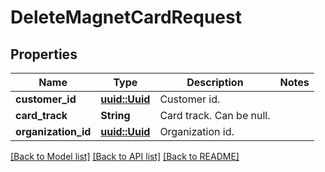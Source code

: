 # DeleteMagnetCardRequest

## Properties

Name | Type | Description | Notes
------------ | ------------- | ------------- | -------------
**customer_id** | [**uuid::Uuid**](uuid::Uuid.md) | Customer id. | 
**card_track** | **String** | Card track. Can be null. | 
**organization_id** | [**uuid::Uuid**](uuid::Uuid.md) | Organization id. | 

[[Back to Model list]](../README.md#documentation-for-models) [[Back to API list]](../README.md#documentation-for-api-endpoints) [[Back to README]](../README.md)


